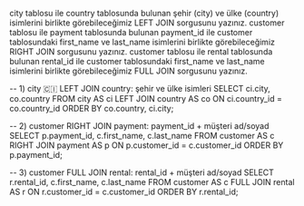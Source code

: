 city tablosu ile country tablosunda bulunan şehir (city) ve ülke (country) isimlerini birlikte görebileceğimiz LEFT JOIN sorgusunu yazınız.
customer tablosu ile payment tablosunda bulunan payment_id ile customer tablosundaki first_name ve last_name isimlerini birlikte görebileceğimiz RIGHT JOIN sorgusunu yazınız.
customer tablosu ile rental tablosunda bulunan rental_id ile customer tablosundaki first_name ve last_name isimlerini birlikte görebileceğimiz FULL JOIN sorgusunu yazınız.

-- 1) city 🇨🇮 LEFT JOIN country: şehir ve ülke isimleri
SELECT
  ci.city,
  co.country
FROM city AS ci
LEFT JOIN country AS co
  ON ci.country_id = co.country_id
ORDER BY co.country, ci.city;

-- 2) customer RIGHT JOIN payment: payment_id + müşteri ad/soyad
SELECT
  p.payment_id,
  c.first_name,
  c.last_name
FROM customer AS c
RIGHT JOIN payment AS p
  ON p.customer_id = c.customer_id
ORDER BY p.payment_id;

-- 3) customer FULL JOIN rental: rental_id + müşteri ad/soyad
SELECT
  r.rental_id,
  c.first_name,
  c.last_name
FROM customer AS c
FULL JOIN rental AS r
  ON r.customer_id = c.customer_id
ORDER BY r.rental_id;
